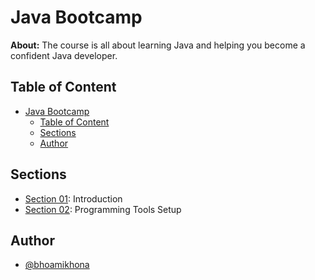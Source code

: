 # Java Bootcamp

**About:** The course is all about learning Java and helping you become a confident Java developer.

## Table of Content

- [Java Bootcamp](#java-bootcamp)
  - [Table of Content](#table-of-content)
  - [Sections](#sections)
  - [Author](#author)

## Sections

- [Section 01](./Section%2001): Introduction
- [Section 02](./Section%2002): Programming Tools Setup

## Author

- [@bhoamikhona](https://github.com/bhoamikhona)
